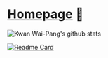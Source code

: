 # [**Homepage**](https://kwanwaipang.github.io/) 👋

![Kwan Wai-Pang's  github stats](https://github-readme-stats-one-bice.vercel.app/api?username=KwanWaiPang&show_icons=true&theme=default&count_private=true&role=OWNER,ORGANIZATION_MEMBER&hide=prs,issues) 

[![Readme Card](https://github-readme-stats.vercel.app/api/pin/?username=arclab-hku&repo=Event_based_VO-VIO-SLAM)]([https://github.com/hku-mars/r3live](https://github.com/arclab-hku/Event_based_VO-VIO-SLAM.git)https://github.com/arclab-hku/Event_based_VO-VIO-SLAM.git)

